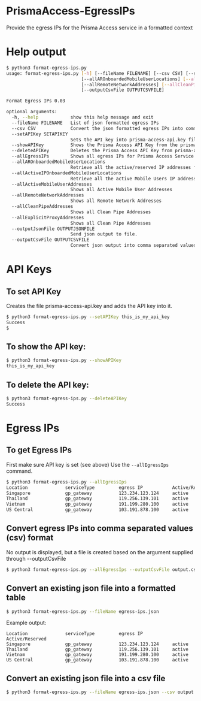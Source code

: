 # PrismaAccess-EgressIPs
Provide the egress IPs for the Prisma Access service in a formatted context

# Help output
```bash
$ python3 format-egress-ips.py
usage: format-egress-ips.py [-h] [--fileName FILENAME] [--csv CSV] [--setAPIKey SETAPIKEY] [--showAPIKey] [--deleteAPIKey] [--allEgressIPs]
                            [--allAROnboardedMobileUserLocations] [--allActiveIPOnboardedMobileUserLocations] [--allActiveMobileUserAddresses]
                            [--allRemoteNetworkAddresses] [--allCleanPipeAddresses] [--allExplicitProxyAddresses] [--outputJsonFile OUTPUTJSONFILE]
                            [--outputCsvFile OUTPUTCSVFILE]

Format Egress IPs 0.03

optional arguments:
  -h, --help            show this help message and exit
  --fileName FILENAME   List of json formatted egress IPs
  --csv CSV             Convert the json formatted egress IPs into comma separate values (CSV). Does not display formatted table.
  --setAPIKey SETAPIKEY
                        Sets the API key into prisma-access-api.key file
  --showAPIKey          Shows the Prisma Access API Key from the prisma-access-api.key file.
  --deleteAPIKey        Deletes the Prisma Access API Key from prisma-access-api.key file.
  --allEgressIPs        Shows all egress IPs for Prisma Access Service
  --allAROnboardedMobileUserLocations
                        Retrieve all the active/reserved IP addresses for Mobile User Locations
  --allActiveIPOnboardedMobileUserLocations
                        Retrieve all the active Mobile Users IP addresses
  --allActiveMobileUserAddresses
                        Shows all Active Mobile User Addresses
  --allRemoteNetworkAddresses
                        Shows all Remote Network Addresses
  --allCleanPipeAddresses
                        Shows all Clean Pipe Addresses
  --allExplicitProxyAddresses
                        Shows all Clean Pipe Addresses
  --outputJsonFile OUTPUTJSONFILE
                        Send json output to file.
  --outputCsvFile OUTPUTCSVFILE
                        Convert json output into comma separated values file.
```

# API Keys
## To set API Key
Creates the file prisma-access-api.key and adds the API key into it.

```bash
$ python3 format-egress-ips.py --setAPIKey this_is_my_api_key
Success
$
```

## To show the API key:
```bash
$ python3 format-egress-ips.py --showAPIKey
this_is_my_api_key
```

## To delete the API key:
```bash
$ python3 format-egress-ips.py --deleteAPIKey
Success
```

# Egress IPs
## To get Egress IPs
First make sure API key is set (see above)
Use the `--allEgressIps` command.
```bash
$ python3 format-egress-ips.py --allEgressIps
Location              serviceType         egress IP           Active/Reserved
Singapore             gp_gateway          123.234.123.124     active
Thailand              gp_gateway          119.256.139.101     active
Vietnam               gp_gateway          191.199.280.100     active
US Central            gp_gateway          103.191.878.100     active
```

## Convert egress IPs into comma separated values (csv) format
No output is displayed, but a file is created based on the argument supplied through --outputCsvFile
```bash
$ python3 format-egress-ips.py --allEgressIps --outputCsvFile output.csv
```


## Convert an existing json file into a formatted table
```bash
$ python3 format-egress-ips.py --fileName egress-ips.json
```

Example output:
```
Location              serviceType         egress IP           Active/Reserved
Singapore             gp_gateway          123.234.123.124     active
Thailand              gp_gateway          119.256.139.101     active
Vietnam               gp_gateway          191.199.280.100     active
US Central            gp_gateway          103.191.878.100     active
```

## Convert an existing json file into a csv file
```bash
$ python3 format-egress-ips.py --fileName egress-ips.json --csv output.csv
```
